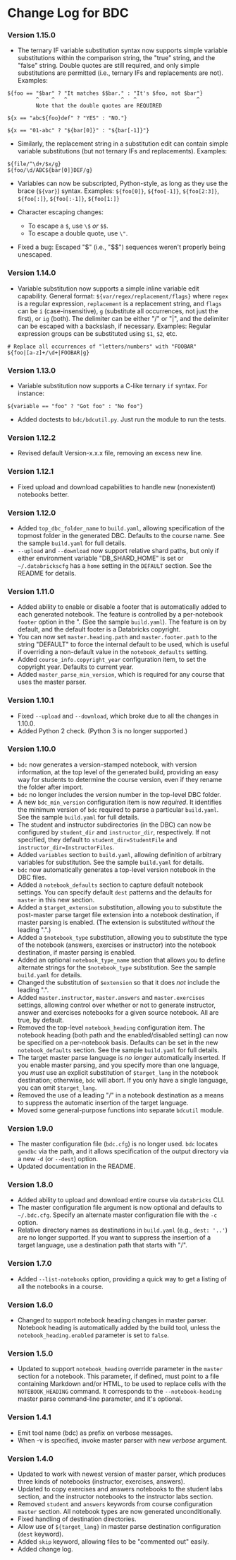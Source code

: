 # Change Log for BDC

### Version 1.15.0

* The ternary IF variable substitution syntax now supports simple variable
  substitutions within the comparison string, the "true" string, and the
  "false" string. Double quotes are still required, and only simple 
  substitutions are permitted (i.e., ternary IFs and replacements are not).
  Examples:

```
${foo == "$bar" ? "It matches $$bar." : "It's $foo, not $bar"}
         ^    ^   ^                 ^   ^                   ^
         Note that the double quotes are REQUIRED

${x == "abc${foo}def" ? "YES" : "NO."}

${x == "01-abc" ? "${bar[0]}" : "${bar[-1]}"}
```  

* Similarly, the replacement string in a substitution edit can contain
  simple variable substitutions (but not ternary IFs and replacements).
  Examples:
  
```
${file/^\d+/$x/g}
${foo/\d/ABC${bar[0]}DEF/g}
```

* Variables can now be subscripted, Python-style, as long as they use the
  brace (`${var}`) syntax. Examples: `${foo[0]}`, `${foo[-1]}`,
  `${foo[2:3]}`, `${foo[:]}`, `${foo[:-1]}`, `${foo[1:]}`

* Character escaping changes:
    - To escape a `$`, use `\$` _or_ `$$`.
    - To escape a double quote, use `\"`.

* Fixed a bug: Escaped "$" (i.e., "$$") sequences weren't properly being
  unescaped.

### Version 1.14.0

* Variable substitution now supports a simple inline variable edit capability.
  General format: `${var/regex/replacement/flags}` where `regex` is a
  regular expression, `replacement` is a replacement string, and `flags`
  can be `i` (case-insensitive), `g` (substitute all occurrences, not just
  the first), or `ig` (both). The delimiter can be either "/" or "|", and
  the delimiter can be escaped with a backslash, if necessary. Examples:
  Regular expression groups can be substituted using `$1`, `$2`, etc.

```
# Replace all occurrences of "letters/numbers" with "FOOBAR"
${foo|[a-z]+/\d+|FOOBAR|g}
```

### Version 1.13.0

* Variable substitution now supports a C-like ternary `if` syntax. For instance:

```
${variable == "foo" ? "Got foo" : "No foo"}
```

* Added doctests to `bdc/bdcutil.py`. Just run the module to run the tests.

### Version 1.12.2

* Revised default Version-x.x.x file, removing an excess new line.

### Version 1.12.1

* Fixed upload and download capabilities to handle new (nonexistent) notebooks
  better.

### Version 1.12.0

* Added `top_dbc_folder_name` to `build.yaml`, allowing specification of the
  topmost folder in the generated DBC. Defaults to the course name. See
  the sample `build.yaml` for full details.
* `--upload` and `--download` now support relative shard paths, but only if
  either environment variable "DB_SHARD_HOME" is set or `~/.databrickscfg`
  has a `home` setting in the `DEFAULT` section. See the README for details.

### Version 1.11.0

* Added ability to enable or disable a footer that is automatically added to
  each generated notebook. The feature is controlled by a per-notebook
  `footer` option in the ". (See the sample `build.yaml`). The feature is on by
  default, and the default footer is a Databricks copyright.
* You can now set `master.heading.path` and `master.footer.path` to the
  string "DEFAULT" to force the internal default to be used, which is useful
  if overriding a non-default value in the `notebook_defaults` setting.
* Added `course_info.copyright_year` configuration item, to set the copyright 
  year. Defaults to current year.
* Added `master_parse_min_version`, which is required for any course that
  uses the master parser.

### Version 1.10.1

* Fixed `--upload` and `--download`, which broke due to all the changes in
  1.10.0.
* Added Python 2 check. (Python 3 is no longer supported.)

### Version 1.10.0

* `bdc` now generates a version-stamped notebook, with version information,
  at the top level of the generated build, providing an easy way for students
  to determine the course version, even if they rename the folder after import.
* `bdc` no longer includes the version number in the top-level DBC folder.
* A new `bdc_min_version` configuration item is now _required_. It identifies
  the minimum version of `bdc` required to parse a particular `build.yaml`.
  See the sample `build.yaml` for full details.
* The student and instructor subdirectories (in the DBC) can now be configured
  by `student_dir` and `instructor_dir`, respectively. If not specified, they
  default to `student_dir=StudentFile` and `instructor_dir=InstructorFiles`.
* Added `variables` section to `build.yaml`, allowing definition of arbitrary
  variables for substitution. See the sample `build.yaml` for details.
* `bdc` now automatically generates a top-level version notebook in the DBC
  files.
* Added a `notebook_defaults` section to capture default notebook settings.
  You can specify default `dest` patterns and the defaults for `master` in
  this new section.
* Added a `$target_extension` substitution, allowing you to substitute the
  post-master parse target file extension into a notebook destination, if
  master parsing is enabled. (The extension is substituted _without_ the 
  leading ".".)  
* Added a `$notebook_type` substitution, allowing you to substitute the
  type of the notebook (answers, exercises or instructor) into the notebook
  destination, if master parsing is enabled.
* Added an optional `notebook_type_name` section that allows you to define
  alternate strings for the `$notebook_type` substitution. See the sample
  `build.yaml` for details.
* Changed the substitution of `$extension` so that it does _not_ include
  the leading ".".  
* Added `master.instructor`, `master.answers` and `master.exercises` settings,
  allowing control over whether or not to generate instructor, answer and
  exercises notebooks for a given source notebook. All are true, by default.
* Removed the top-level `notebook_heading` configuration item. The notebook
  heading (both path and the enabled/disabled setting) can now be specified 
  on a per-notebook basis. Defaults can be set in the new `notebook_defaults`
  section. See the sample `build.yaml` for full details.
* The target master parse language is _no longer_ automatically inserted.
  If you enable master parsing, and you specify more than one language, you
  _must_ use an explicit substitution of `$target_lang` in the notebook
  destination; otherwise, `bdc` will abort. If you only have a single language,
  you can omit `$target_lang`. 
* Removed the use of a leading "/" in a notebook destination as a means to 
  suppress the automatic insertion of the target language.
* Moved some general-purpose functions into separate `bdcutil` module.

### Version 1.9.0

* The master configuration file (`bdc.cfg`) is no longer used. `bdc` locates
  `gendbc` via the path, and it allows specification of the output directory
  via a new `-d` (or `--dest`) option.
* Updated documentation in the README.

### Version 1.8.0

* Added ability to upload and download entire course via `databricks`
  CLI.
* The master configuration file argument is now optional and defaults to
  `~/.bdc.cfg`. Specify an alternate master configuration file with the
  `-c` option.
* Relative directory names as destinations in `build.yaml` (e.g.,
  `dest: '..'`) are no longer supported. If you want to suppress the
  insertion of a target language, use a destination path that starts with
  "/".

### Version 1.7.0

* Added `--list-notebooks` option, providing a quick way to get a listing
  of all the notebooks in a course.

### Version 1.6.0

* Changed to support notebook heading changes in master parser.
  Notebook heading is automatically added by the build tool, unless
  the `notebook_heading.enabled` parameter is set to `false`.

### Version 1.5.0

* Updated to support `notebook_heading` override parameter in the
  `master` section for a notebook. This parameter, if defined, must
  point to a file containing Markdown and/or HTML, to be used to
  replace cells with the `NOTEBOOK_HEADING` command. It corresponds to
  the `--notebook-heading` master parse command-line parameter, and it's
  optional.

### Version 1.4.1

* Emit tool name (bdc) as prefix on verbose messages. 
* When -v is specified, invoke master parser with new _verbose_ argument.

### Version 1.4.0

* Updated to work with newest version of master parser, which produces
  three kinds of notebooks (instructor, exercises, answers).
* Updated to copy exercises and answers notebooks to the student labs section,
  and the instructor notebooks to the instructor labs section.
* Removed `student` and `answers` keywords from course configuration `master`
  section. All notebook types are now generated unconditionally. 
* Fixed handling of destination directories.
* Allow use of `${target_lang}` in master parse destination configuration
  (`dest` keyword).
* Added `skip` keyword, allowing files to be "commented out" easily.
* Added change log.
